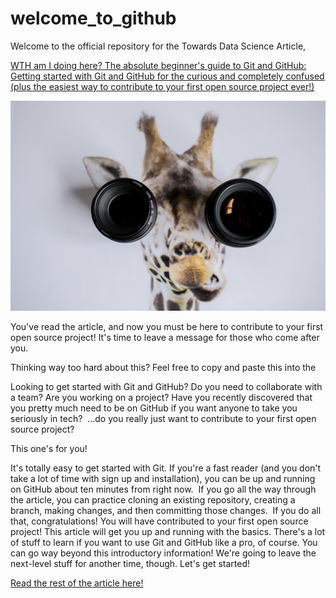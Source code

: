# welcome_to_github

Welcome to the official repository for the Towards Data Science Article, 

[WTH am I doing here? The absolute beginner's guide to Git and GitHub: Getting started with Git and GitHub for the curious and completely confused (plus the easiest way to contribute to your first open source project ever!)](http://)

![Photo by James Bold on Unsplash](unsplash_james_bold.jpeg)

You've read the article, and now you must be here to contribute to your first open source project! It's time to leave a message for those who come after you. 

Thinking way too hard about this? Feel free to copy and paste this into the 

Looking to get started with Git and GitHub? Do you need to collaborate with a team? Are you working on a project? Have you recently discovered that you pretty much need to be on GitHub if you want anyone to take you seriously in tech? 
…do you really just want to contribute to your first open source project?

This one's for you!


It's totally easy to get started with Git. If you're a fast reader (and you don't take a lot of time with sign up and installation), you can be up and running on GitHub about ten minutes from right now. 
If you go all the way through the article, you can practice cloning an existing repository, creating a branch, making changes, and then committing those changes. 
If you do all that, congratulations! You will have contributed to your first open source project!
This article will get you up and running with the basics. There's a lot of stuff to learn if you want to use Git and GitHub like a pro, of course. You can go way beyond this introductory information! We're going to leave the next-level stuff for another time, though.
Let's get started!

[Read the rest of the article here!](http://)